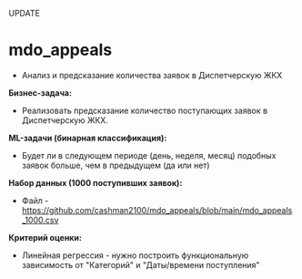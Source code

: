UPDATE

# mdo_appeals
- Анализ и предсказание количества заявок в Диспетчерскую ЖКХ

**Бизнес-задача:**
- Реализовать предсказание количество поступающих заявок в Диспетчерскую ЖКХ.

**ML-задачи (бинарная классификация):**
- Будет ли в следующем периоде (день, неделя, месяц) подобных заявок больше, чем в предыдущем (да или нет)

**Набор данных (1000 поступивших заявок):**
- Файл - https://github.com/cashman2100/mdo_appeals/blob/main/mdo_appeals_1000.csv

**Критерий оценки:**
- Линейная регрессия - нужно построить функциональную зависимость от "Категорий" и "Даты/времени поступления"
